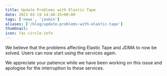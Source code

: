 ```yaml
---
title: Update Problems with Elastic Tape
date: 2021-02-19 14:48:15+00:00
tags: ['news', 'jasmin']
aliases: ['/blog/update-problems-with-elastic-tape']
thumbnail: 
icon: fas circle-info
---
```


We believe that the problems affecting Elastic Tape and JDMA to now be solved. Users can now start using the services again.


We appreciate your patience while we have been working on this issue and apologise for the interruption to these services.


